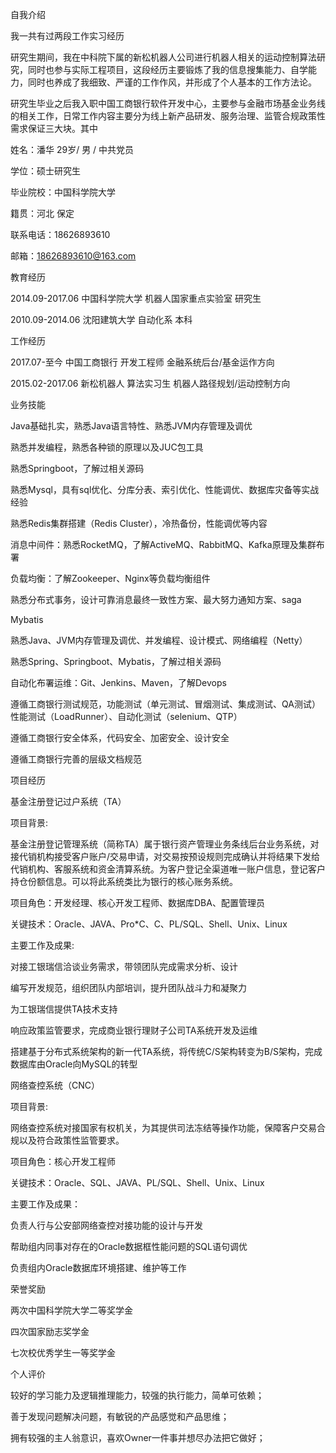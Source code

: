 自我介绍

我一共有过两段工作实习经历

研究生期间，我在中科院下属的新松机器人公司进行机器人相关的运动控制算法研究，同时也参与实际工程项目，这段经历主要锻炼了我的信息搜集能力、自学能力，同时也养成了我细致、严谨的工作作风，并形成了个人基本的工作方法论。

研究生毕业之后我入职中国工商银行软件开发中心，主要参与金融市场基金业务线的相关工作，日常工作内容主要分为线上新产品研发、服务治理、监管合规政策性需求保证三大块。其中









姓名：潘华     29岁/ 男  / 中共党员  

学位：硕士研究生  

毕业院校：中国科学院大学    

籍贯：河北 保定  

联系电话：18626893610  

邮箱：18626893610@163.com  



教育经历

2014.09-2017.06  中国科学院大学  机器人国家重点实验室  研究生

2010.09-2014.06  沈阳建筑大学     自动化系      本科



工作经历

2017.07-至今   中国工商银行 开发工程师 金融系统后台/基金运作方向

2015.02-2017.06 新松机器人  算法实习生 机器人路径规划/运动控制方向  

 

 业务技能

Java基础扎实，熟悉Java语言特性、熟悉JVM内存管理及调优

熟悉并发编程，熟悉各种锁的原理以及JUC包工具

熟悉Springboot，了解过相关源码

熟悉Mysql，具有sql优化、分库分表、索引优化、性能调优、数据库灾备等实战经验

熟悉Redis集群搭建（Redis Cluster），冷热备份，性能调优等内容

消息中间件：熟悉RocketMQ，了解ActiveMQ、RabbitMQ、Kafka原理及集群布署

负载均衡：了解Zookeeper、Nginx等负载均衡组件

熟悉分布式事务，设计可靠消息最终一致性方案、最大努力通知方案、saga



Mybatis

熟悉Java、JVM内存管理及调优、并发编程、设计模式、网络编程（Netty）

熟悉Spring、Springboot、Mybatis，了解过相关源码









自动化布署运维：Git、Jenkins、Maven，了解Devops

遵循工商银行测试规范，功能测试（单元测试、冒烟测试、集成测试、QA测试）性能测试（LoadRunner）、自动化测试（selenium、QTP）

遵循工商银行安全体系，代码安全、加密安全、设计安全

遵循工商银行完善的层级文档规范       



项目经历  

基金注册登记过户系统（TA） 

项目背景:

基金注册登记管理系统（简称TA）属于银行资产管理业务条线后台业务系统，对接代销机构接受客户账户/交易申请，对交易按预设规则完成确认并将结果下发给代销机构、客服系统和资金清算系统。为客户登记全渠道唯一账户信息，登记客户持仓份额信息。可以将此系统类比为银行的核心账务系统。

项目角色：开发经理、核心开发工程师、数据库DBA、配置管理员

关键技术：Oracle、JAVA、Pro*C、C、PL/SQL、Shell、Unix、Linux

主要工作及成果:

对接工银瑞信洽谈业务需求，带领团队完成需求分析、设计

编写开发规范，组织团队内部培训，提升团队战斗力和凝聚力

为工银瑞信提供TA技术支持

响应政策监管要求，完成商业银行理财子公司TA系统开发及运维

搭建基于分布式系统架构的新一代TA系统，将传统C/S架构转变为B/S架构，完成数据库由Oracle向MySQL的转型



网络查控系统（CNC）

项目背景:

网络查控系统对接国家有权机关，为其提供司法冻结等操作功能，保障客户交易合规以及符合政策性监管要求。

项目角色：核心开发工程师

关键技术：Oracle、SQL、JAVA、PL/SQL、Shell、Unix、Linux

主要工作及成果：

负责人行与公安部网络查控对接功能的设计与开发

帮助组内同事对存在的Oracle数据框性能问题的SQL语句调优

负责组内Oracle数据库环境搭建、维护等工作

 

荣誉奖励

两次中国科学院大学二等奖学金

四次国家励志奖学金

七次校优秀学生一等奖学金

 

个人评价

较好的学习能力及逻辑推理能力，较强的执行能力，简单可依赖；

善于发现问题解决问题，有敏锐的产品感觉和产品思维； 

拥有较强的主人翁意识，喜欢Owner一件事并想尽办法把它做好； 